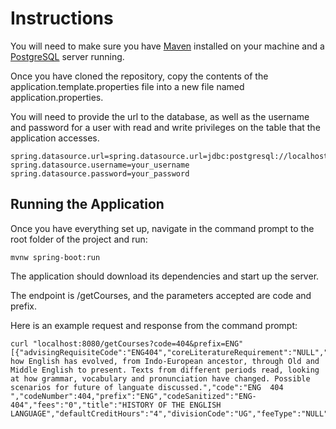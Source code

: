 # Instructions
You will need to make sure you have [Maven](https://maven.apache.org/guides/index.html) installed on your machine and a [PostgreSQL](https://www.postgresql.org/) server running.

Once you have cloned the repository, copy the contents of the application.template.properties file into a new file named application.properties. 

You will need to provide the url to the database, as well as the username and password for a user with read and write privileges on the table that the application accesses.

    spring.datasource.url=spring.datasource.url=jdbc:postgresql://localhost:5432/your_database_name
    spring.datasource.username=your_username
    spring.datasource.password=your_password
    
## Running the Application
Once you have everything set up, navigate in the command prompt to the root folder of the project and run: 

    mvnw spring-boot:run

The application should download its dependencies and start up the server. 

The endpoint is /getCourses, and the parameters accepted are code and prefix. 

Here is an example request and response from the command prompt:

    curl "localhost:8080/getCourses?code=404&prefix=ENG"
    [{"advisingRequisiteCode":"ENG404","coreLiteratureRequirement":"NULL","catalogText":"Studies how English has evolved, from Indo-European ancestor, through Old and Middle English to present. Texts from different periods read, looking at how grammar, vocabulary and pronunciation have changed. Possible scenarios for future of languate discussed.","code":"ENG  404                      ","codeNumber":404,"prefix":"ENG","codeSanitized":"ENG-404","fees":"0","title":"HISTORY OF THE ENGLISH LANGUAGE","defaultCreditHours":"4","divisionCode":"UG","feeType":"NULL","fixedVariableCredit":"F","maxCreditHours":4,"minCreditHours":4}]
